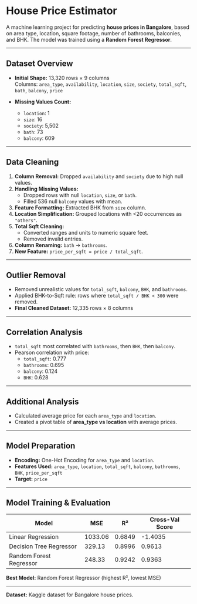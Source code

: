# House Price Estimator

A machine learning project for predicting **house prices in Bangalore**, based on area type, location, square footage, number of bathrooms, balconies, and BHK. The model was trained using a **Random Forest Regressor**.

---

## Dataset Overview

- **Initial Shape:** 13,320 rows × 9 columns  
  Columns: `area_type`, `availability`, `location`, `size`, `society`, `total_sqft`, `bath`, `balcony`, `price`  

- **Missing Values Count:**  
  - `location`: 1  
  - `size`: 16  
  - `society`: 5,502  
  - `bath`: 73  
  - `balcony`: 609  

---

## Data Cleaning

1. **Column Removal:** Dropped `availability` and `society` due to high null values.  
2. **Handling Missing Values:**  
   - Dropped rows with null `location`, `size`, or `bath`.  
   - Filled 536 null `balcony` values with mean.  
3. **Feature Formatting:** Extracted BHK from `size` column.  
4. **Location Simplification:** Grouped locations with <20 occurrences as `"others"`.  
5. **Total Sqft Cleaning:**  
   - Converted ranges and units to numeric square feet.  
   - Removed invalid entries.  
6. **Column Renaming:** `bath` → `bathrooms`.  
7. **New Feature:** `price_per_sqft = price / total_sqft`.

---

## Outlier Removal

- Removed unrealistic values for `total_sqft`, `balcony`, `BHK`, and `bathrooms`.  
- Applied BHK-to-Sqft rule: rows where `total_sqft / BHK < 300` were removed.  
- **Final Cleaned Dataset:** 12,335 rows × 8 columns  

---

## Correlation Analysis

- `total_sqft` most correlated with `bathrooms`, then `BHK`, then `balcony`.  
- Pearson correlation with price:  
  - `total_sqft`: 0.777  
  - `bathrooms`: 0.695  
  - `balcony`: 0.124  
  - `BHK`: 0.628  

---

## Additional Analysis

- Calculated average price for each `area_type` and `location`.  
- Created a pivot table of **area_type vs location** with average prices.  

---

## Model Preparation

- **Encoding:** One-Hot Encoding for `area_type` and `location`.  
- **Features Used:** `area_type`, `location`, `total_sqft`, `balcony`, `bathrooms`, `BHK`, `price_per_sqft`  
- **Target:** `price`  

---

## Model Training & Evaluation

| Model                     | MSE      | R²       | Cross-Val Score |
|----------------------------|----------|----------|----------------|
| Linear Regression          | 1033.06  | 0.6849   | -1.4035        |
| Decision Tree Regressor    | 329.13   | 0.8996   | 0.9613         |
| Random Forest Regressor    | 248.33   | 0.9242   | 0.9363         |

**Best Model:** Random Forest Regressor (highest R², lowest MSE)

---
**Dataset:** Kaggle dataset for Bangalore house prices.
